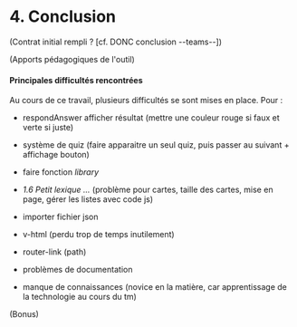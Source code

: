 # 4. Conclusion

(Contrat initial rempli ? [cf. DONC conclusion --teams--])

(Apports pédagogiques de l'outil)

#### Principales difficultés rencontrées

Au cours de ce travail, plusieurs difficultés se sont mises en place. Pour :

- respondAnswer afficher résultat (mettre une couleur rouge si faux et verte si juste)
- système de quiz (faire apparaitre un seul quiz, puis passer au suivant + affichage bouton)

- faire fonction *library*
- *1.6 Petit lexique ...* (problème pour cartes, taille des cartes, mise en page, gérer les listes avec code js)

- importer fichier json
- v-html (perdu trop de temps inutilement)
- router-link (path)

- problèmes de documentation
- manque de connaissances (novice en la matière, car apprentissage de la technologie au cours du tm)

(Bonus)